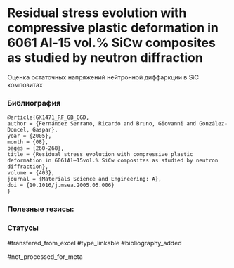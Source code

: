 # Residual stress evolution with compressive plastic deformation in 6061 Al-15 vol.% SiCw composites as studied by neutron diffraction

Оценка остаточных напряжений нейтронной диффаркции в SiC композитах

### Библиография
```
@article{GK1471_RF_GB_GGD,
author = {Fernández Serrano, Ricardo and Bruno, Giovanni and González-Doncel, Gaspar},
year = {2005},
month = {08},
pages = {260-268},
title = {Residual stress evolution with compressive plastic deformation in 6061Al–15vol.% SiCw composites as studied by neutron diffraction},
volume = {403},
journal = {Materials Science and Engineering: A},
doi = {10.1016/j.msea.2005.05.006}
}
```

### Полезные тезисы:

### Статусы
#transfered_from_excel 
#type_linkable 
#bibliography_added 

#not_processed_for_meta
